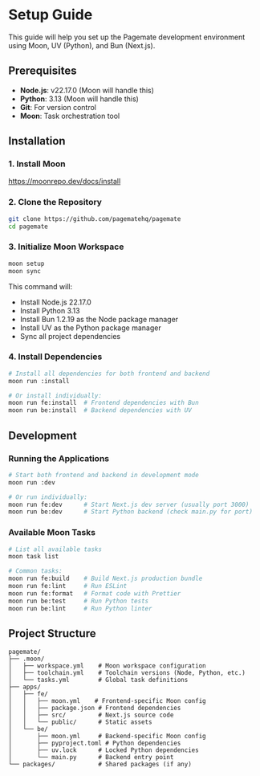 # Setup Guide

This guide will help you set up the Pagemate development environment using Moon, UV (Python), and Bun (Next.js).

## Prerequisites

- **Node.js**: v22.17.0 (Moon will handle this)
- **Python**: 3.13 (Moon will handle this)
- **Git**: For version control
- **Moon**: Task orchestration tool

## Installation

### 1. Install Moon

https://moonrepo.dev/docs/install

### 2. Clone the Repository

```bash
git clone https://github.com/pagematehq/pagemate
cd pagemate
```

### 3. Initialize Moon Workspace

```bash
moon setup
moon sync
```

This command will:
- Install Node.js 22.17.0
- Install Python 3.13
- Install Bun 1.2.19 as the Node package manager
- Install UV as the Python package manager
- Sync all project dependencies

### 4. Install Dependencies

```bash
# Install all dependencies for both frontend and backend
moon run :install

# Or install individually:
moon run fe:install  # Frontend dependencies with Bun
moon run be:install  # Backend dependencies with UV
```

## Development

### Running the Applications

```bash
# Start both frontend and backend in development mode
moon run :dev

# Or run individually:
moon run fe:dev      # Start Next.js dev server (usually port 3000)
moon run be:dev      # Start Python backend (check main.py for port)
```

### Available Moon Tasks

```bash
# List all available tasks
moon task list

# Common tasks:
moon run fe:build    # Build Next.js production bundle
moon run fe:lint     # Run ESLint
moon run fe:format   # Format code with Prettier
moon run be:test     # Run Python tests
moon run be:lint     # Run Python linter
```

## Project Structure

```
pagemate/
├── .moon/
│   ├── workspace.yml    # Moon workspace configuration
│   ├── toolchain.yml    # Toolchain versions (Node, Python, etc.)
│   └── tasks.yml        # Global task definitions
├── apps/
│   ├── fe/
│   │   ├── moon.yml    # Frontend-specific Moon config
│   │   ├── package.json # Frontend dependencies
│   │   ├── src/         # Next.js source code
│   │   └── public/      # Static assets
│   └── be/
│       ├── moon.yml     # Backend-specific Moon config
│       ├── pyproject.toml # Python dependencies
│       ├── uv.lock      # Locked Python dependencies
│       └── main.py      # Backend entry point
└── packages/            # Shared packages (if any)
```
